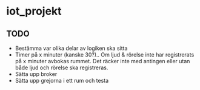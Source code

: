 # iot_projekt

## TODO

  - Bestämma var olika delar av logiken ska sitta
  - Timer på x minuter (kanske 30?).. Om ljud & rörelse inte har registrerats på x minuter avbokas rummet. Det räcker inte med antingen eller utan både ljud och rörelse ska registreras.
  - Sätta upp broker
  - Sätta upp grejorna i ett rum och testa